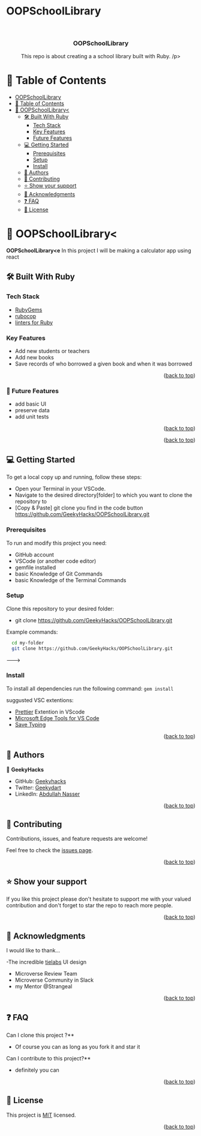 # OOPSchoolLibrary

<a name="readme-top"></a>

<div align="center">

  <br/>

  <h3><b>OOPSchoolLibrary</b></h3>
  <p>This repo is about creating a a school library built with Ruby. /p>

</div>

# 📗 Table of Contents

- [OOPSchoolLibrary](#OOPSchoolLibrary)
- [📗 Table of Contents](#-table-of-contents)
- [📖 OOPSchoolLibrary< ](#OOPSchoolLibrary)
  - [🛠 Built With Ruby](#-built-with-ruby)
    - [Tech Stack ](#tech-stack-)
    - [Key Features ](#key-features-)
    - [Future Features ](#Future-features-)
  - [💻 Getting Started ](#-getting-started-)
    - [Prerequisites](#prerequisites)
    - [Setup](#setup)
    - [Install](#install)
  - [👥 Authors ](#-authors-)
  - [🤝 Contributing ](#-contributing-)
  - [⭐️ Show your support ](#️-show-your-support-)
  - [🙏 Acknowledgments ](#-acknowledgments-)
  - [❓ FAQ ](#-faq-)
  - [📝 License ](#-license-)

# 📖 OOPSchoolLibrary< <a name="about-project"></a>

**OOPSchoolLibrary<e**
In this project I will be making a calculator app using react

## 🛠 Built With <a name="built-with-ruby">Ruby</a>

### Tech Stack <a name="tech-stack"></a>

  <ul>
    <li><a href="https://guides.rubygems.org/rubygems-basics/">RubyGems</a></li>
    <li><a href="https://docs.rubocop.org/rubocop/installation.html">rubocop</a></li>
    <li><a href="https://github.com/microverseinc/linters-config/tree/master/ruby">linters for Ruby</a></li>
  </ul>

### Key Features <a name="key-features">

</a>

- Add new students or teachers
- Add new books
- Save records of who borrowed a given book and when it was borrowed

<p align="right">(<a href="#readme-top">back to top</a>)</p>

### 🔭 Future Features <a name="future-features">

</a>

- add basic UI
- preserve data
- add unit tests
 
<p align="right">(<a href="#readme-top">back to top</a>)</p>


<p align="right">(<a href="#readme-top">back to top</a>)</p>

## 💻 Getting Started <a name="getting-started"></a>

To get a local copy up and running, follow these steps:

- Open your Terminal in your VSCode.
- Navigate to the desired directory[folder] to which you want to clone the repository to
- [Copy & Paste] git clone you find in the code button https://github.com/GeekyHacks/OOPSchoolLibrary.git

### Prerequisites

To run and modify this project you need:

- GitHub account
- VSCode (or another code editor)
- gemfile installed
- basic Knowledge of Git Commands
- basic Knowledge of the Terminal Commands

### Setup

Clone this repository to your desired folder:

- git clone https://github.com/GeekyHacks/OOPSchoolLibrary.git

Example commands:

```sh
  cd my-folder
  git clone https://github.com/GeekyHacks/OOPSchoolLibrary.git

```

--->

### Install


To install all dependencies run the following command:
`gem install`

suggusted VSC extentions:

- [Prettier](https://marketplace.visualstudio.com/items?itemName=esbenp.prettier-vscode) Extention in VScode
- [Microsoft Edge Tools for VS Code](https://marketplace.visualstudio.com/items?itemName=ms-edgedevtools.vscode-edge-devtools)
- [Save Typing](https://marketplace.visualstudio.com/items?itemName=akhail.save-typing)

<p align="right">(<a href="#readme-top">back to top</a>)</p>

## 👥 Authors <a name="authors"></a>

👤 **GeekyHacks**

- GitHub: [Geekyhacks](https://github.com/GeekyHacks)
- Twitter: [Geekydart](https://twitter.com/GeekyDart)
- LinkedIn: [Abdullah Nasser](https://www.linkedin.com/in/abdullah-nasser-711625268/)

<p align="right">(<a href="#readme-top">back to top</a>)</p>

## 🤝 Contributing <a name="contributing"></a>

Contributions, issues, and feature requests are welcome!

Feel free to check the [issues page](https://github.com/GeekyHacks/OOPSchoolLibrary/issues).

<p align="right">(<a href="#readme-top">back to top</a>)</p>

## ⭐️ Show your support <a name="support"></a>

If you like this project please don't hesitate to support me with your valued contribution and don't forget to star the repo to reach more
people.

<p align="right">(<a href="#readme-top">back to top</a>)</p>

## 🙏 Acknowledgments <a name="acknowledgements"></a>

I would like to thank...

-The incredible [tielabs](https://tielabs.com/product/sahifa-theme/) UI design

- Microverse Review Team
- Microverse Community in Slack
- my Mentor @Strangeal

<p align="right">(<a href="#readme-top">back to top</a>)</p>

## ❓ FAQ <a name="faq"></a>

Can I clone this project ?\*\*

- Of course you can as long as you fork it and star it

Can I contribute to this project?\*\*

- definitely you can

<p align="right">(<a href="#readme-top">back to top</a>)</p>

## 📝 License <a name="license"></a>

This project is [MIT](LICENSE) licensed.

<p align="right">(<a href="#readme-top">back to top</a>)</p>
